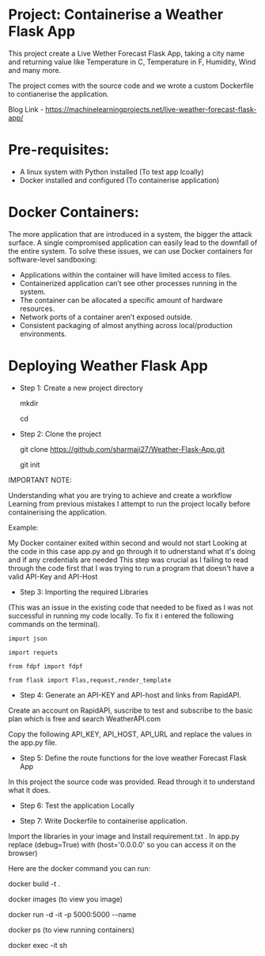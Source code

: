 
# Project:  Containerise a Weather Flask App 

This project create a Live Wether Forecast Flask App, taking a city name and returning value like Temperature in C, Temperature in F, Humidity, Wind and many more. 

The project comes with the source code and we wrote a custom Dockerfile to contianerise the application.
            

Blog Link - https://machinelearningprojects.net/live-weather-forecast-flask-app/

# Pre-requisites:

- A linux system with Python installed (To test app lcoally)
- Docker installed and configured (To containerise application)

# Docker Containers:
The more application that are introduced in a system, the bigger the attack surface. A single compromised application can easily lead to the downfall of the entire system. To solve these issues, we can use Docker containers for software-level sandboxing:
- Applications within the container will have limited access to files.
- Containerized application can’t see other processes running in the system.
- The container can be allocated a specific amount of hardware resources.
- Network ports of a container aren’t exposed outside.
- Consistent packaging of almost anything across local/production environments.

# Deploying Weather Flask App 

- Step 1: Create a new project directory
    
    mkdir <directoryname>
    
    cd <directoryname>

- Step 2: Clone the project 
    
    git clone https://github.com/sharmaji27/Weather-Flask-App.git
    
    git init


IMPORTANT NOTE: 

Understanding what you are trying to achieve and create a workflow
Learning from previous mistakes I attempt to run the project locally before containerising the application. 

Example:

My Docker container exited within second and would not start Looking at the code in this case app.py and go through it to udnerstand what   it's doing and if any credentials are needed
This step was crucial as I failing to read through the code first that I was trying to run a program that doesn't have a valid  API-Key and API-Host

- Step 3: Importing the required Libraries 

(This was an issue in the existing code that needed to be fixed as I was not successful in running my code locally. To fix it i entered the following commands on the terminal).

    import json

    import requets

    from fdpf import fdpf

    from flask import Flas,request,render_template

- Step 4: Generate an API-KEY and API-host and links from RapidAPI.

Create an account on RapidAPI, suscribe to test and subscribe to the basic plan which is free and search WeatherAPI.com

Copy the following  API_KEY, API_HOST, API_URL and replace the values  in the app.py file.

- Step 5: Define the route functions for the love weather Forecast Flask App

In this project the source code was provided. Read through it to understand what it does.

- Step 6: Test the application Locally 


- Step 7: Write Dockerfile to containerise application.

Import the libraries in your image and Install requirement.txt . In app.py replace (debug=True) with (host='0.0.0.0' so you can access it on the browser)

Here are the docker command you can run:

docker build -t <filename> .

docker images (to view you image)

docker run -d -it -p 5000:5000 --name <containername> <filename>

docker ps (to view running containers)

docker exec -it <containerID> sh
